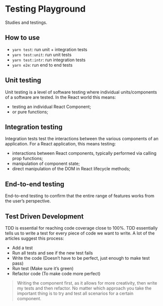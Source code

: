 # Testing Playground

Studies and testings.

## How to use

- `yarn test`: run unit + integration tests
- `yarn test:unit`: run unit tests
- `yarn test:intr`: run integration tests
- `yarn e2e`: run end to end tests

## Unit testing

Unit testing is a level of software testing where individual units/components of a software are tested. In the React world this means:

- testing an individual React Component;
- or pure functions;

## Integration testing

Integration tests test the interactions between the various components of an application. For a React application, this means testing:

- interactions between React components, typically performed via calling prop functions;
- manipulation of component state;
- direct manipulation of the DOM in React lifecycle methods;

## End-to-end testing

End-to-end testing  to confirm that the entire range of features works from the user’s perspective.

## Test Driven Development

TDD is essential for reaching code coverage close to 100%. TDD essentially tells us to write a test for every piece of code we want to write. A lot of the articles suggest this process:

- Add a test
- Run all tests and see if the new test fails
- Write the code (Doesn’t have to be perfect, just enough to make test pass)
- Run test (Make sure it’s green)
- Refactor code (To make code more perfect)

> Writing the component first, as it allows for more creativity, then write my tests and then refactor. No matter which approach you take the important thing is to try and test all scenarios for a certain component.
